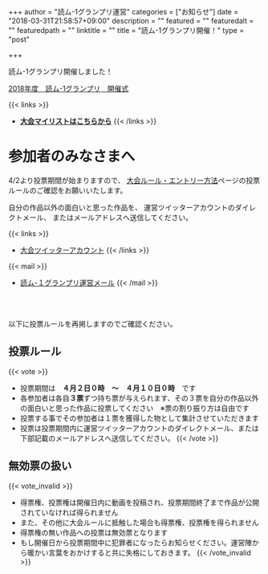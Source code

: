 +++
author = "読ム-1グランプリ運営"
categories = ["お知らせ"]
date = "2018-03-31T21:58:57+09:00"
description = ""
featured = ""
featuredalt = ""
featuredpath = ""
linktitle = ""
title = "読ム-1グランプリ開催！"
type = "post"

+++

読ム-1グランプリ開催しました！

<script type="application/javascript" src="https://embed.nicovideo.jp/watch/sm32977546/script?w=720&h=480"></script><noscript><a href="http://www.nicovideo.jp/watch/sm32977546">2018年度　読ム-1グランプリ　開催式</a></noscript>

{{< links >}}
- [**大会マイリストはこちらから**](http://www.nicovideo.jp/mylist/61478669)
{{< /links >}}

# 参加者のみなさまへ

4/2より投票期間が始まりますので、
[大会ルール・エントリー方法](/rule/)ページの投票ルールのご確認をお願いいたします。

自分の作品以外の面白いと思った作品を、
運営ツイッターアカウントのダイレクトメール、
またはメールアドレスへ送信してください。

{{< links >}}
- [大会ツイッターアカウント](https://twitter.com/Yomu_1GP)
{{< /links >}}

{{< mail >}}
- [読ム-１グランプリ運営メール](<mailto:yomuwan@outlook.jp>)
{{< /mail >}}

<br><br>

以下に投票ルールを再掲しますのでご確認ください。

## 投票ルール

{{< vote >}}
- 投票期間は　**４月２日０時　～　４月１０日０時**　です
- 各参加者は各自**３票**ずつ持ち票が与えられます、その３票を自分の作品以外の面白いと思った作品に投票してください　※票の割り振り方は自由です
- 投票する事でその参加者は１票を獲得した物として集計させていただきます
- 投票は投票期間内に運営ツイッターアカウントのダイレクトメール、または下部記載のメールアドレスへ送信してください。
{{< /vote >}}

## 無効票の扱い

{{< vote_invalid >}}
- 得票権、投票権は開催日内に動画を投稿され、投票期間終了まで作品が公開されていなければ得られません
- また、その他に大会ルールに抵触した場合も得票権、投票権を得られません
- 得票権の無い作品への投票は無効票となります
- もし開催日から投票期間中に犯罪者になったらお知らせください。運営陣から暖かい言葉をおかけすると共に失格にしておきます。
{{< /vote_invalid >}}








